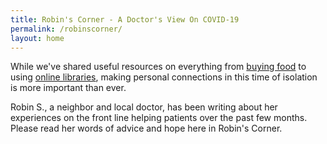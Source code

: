 ```yaml
---
title: Robin's Corner - A Doctor's View On COVID-19
permalink: /robinscorner/
layout: home
---
```


While we've shared useful resources on everything from [buying food](/food/) to using [online libraries](/libraries/), making personal connections in this time of isolation is more important than ever.

Robin S., a neighbor and local doctor, has been writing about her experiences on the front line helping patients over the past few months.  Please read her words of advice and hope here in Robin's Corner.
